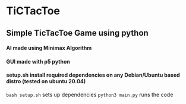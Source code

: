 # TiCTacToe

## Simple TicTacToe Game using python

#### AI made using Minimax Algorithm 
#### GUI made with p5 python
#### setup.sh install required dependencies on any Debian/Ubuntu based distro (tested on ubuntu 20.04)

`bash setup.sh` sets up dependencies
`python3 main.py` runs the code
